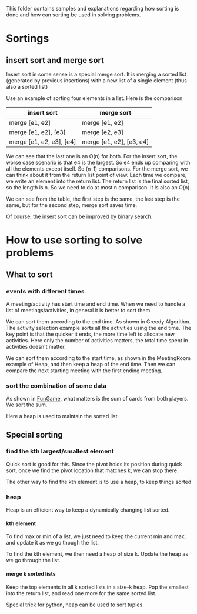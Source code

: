 This folder contains samples and explanations regarding how sorting is done and 
how can sorting be used in solving problems.

# Sortings

## insert sort and merge sort

Insert sort in some sense is a special merge sort. It is merging a sorted list (generated by previous 
insertions) with a new list of a single element (thus also a sorted list)

Use an example of sorting four elements in a list. Here is the comparison

| insert sort | merge sort|
|---|---|
|merge [e1, e2] | merge [e1, e2]
|merge [e1, e2], [e3] | merge [e2, e3]|
|merge [e1, e2, e3], [e4] | merge [e1, e2], [e3, e4]|

We can see that the last one is an O(n) for both. For the insert sort, the worse case scenario is that 
e4 is the largest. So e4 ends up comparing with all the elements except itself. So (n-1) comparisons. 
For the merge sort, we can think about it from the return list point of view. Each time
we compare, we write an element into the return list. The return list is the final sorted list, 
so the length is n. So we need to do at most n comparison. It is also an O(n).

We can see from the table, the first step is the same, the last step is the same, but for the second step,
merge sort saves time.

Of course, the insert sort can be improved by binary search. 

# How to use sorting to solve problems

## What to sort

### events with different times
A meeting/activity has start time and end time. When we need to handle a list of meetings/activities, 
in general it is better to sort them.

We can sort them according to the end time. As shown in Greedy Algorithm. The activity selection 
example sorts all the activities using the end time. The key point is that the quicker it ends, 
the more time left to allocate new activities. Here only the number of activities matters, the total time
spent in activities doesn't matter.

We can sort them according to the start time, as shown in the MeetingRoom example of Heap, and then keep
a heap of the end time. Then we can compare the next starting meeting with the first ending meeting.

### sort the combination of some data
As shown in [FunGame](../AdvDesign/DynamicProgramming/GameTheory/FunGame.py), what matters is the
sum of cards from both players. We sort the sum.

Here a heap is used to maintain the sorted list.

## Special sorting

### find the kth largest/smallest element
Quick sort is good for this. Since the pivot holds its position during quick sort, once we find the
pivot location that matches k, we can stop there.

The other way to find the kth element is to use a heap, to keep things sorted

### heap
Heap is an efficient way to keep a dynamically changing list sorted.

#### kth element
To find max or min of a list, we just need to keep the current min and max, and update it as we
go though the list.

To find the kth element, we then need a heap of size k. Update the heap as we go through the list.

#### merge k sorted lists
Keep the top elements in all k sorted lists in a size-k heap. 
Pop the smallest into the return list, and read one more for the same sorted list. 

Special trick for python, heap can be used to sort tuples.

 

